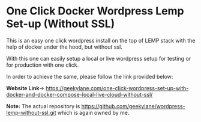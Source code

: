 # One Click Docker Wordpress Lemp Set-up (Without SSL)

This is an easy one click wordpress install on the top of LEMP stack with the help of docker under the hood, but without ssl.<br>

With this one can easily setup a local or live wordpress setup for testing or for production with one click.<br>

In order to achieve the same, please follow the link provided below:<br>

<strong>Website Link</strong>-> https://geekylane.com/one-click-wordpress-set-up-with-docker-and-docker-compose-local-live-cloud-without-ssl/<br>

<strong>Note:</strong> The actual repository is https://github.com/geekylane/wordpress-lemp-without-ssl.git which is again owned by me.
